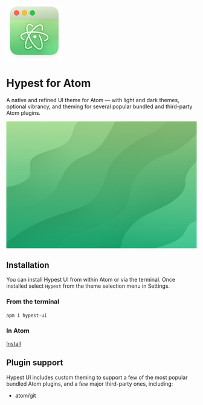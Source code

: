 <img src="assets/icon.png?raw=true" alt="Hypest Atom Icon" width="148" height="148" />

# Hypest for Atom

A native and refined UI theme for Atom — with light and dark themes, optional
vibrancy, and theming for several popular bundled and third-party Atom plugins.

<img src="assets/preview.jpg?raw=true" alt="Hypest Screenshot" width="600" />

## Installation

You can install Hypest UI from within Atom or via the terminal. Once installed
select `Hypest` from the theme selection menu in Settings.

### From the terminal

`apm i hypest-ui`

### In Atom

[Install](atom://settings-view/show-package?package=tool-bar)

## Plugin support

Hypest UI includes custom theming to support a few of the most popular bundled Atom
plugins, and a few major third-party ones, including:

- atom/git
